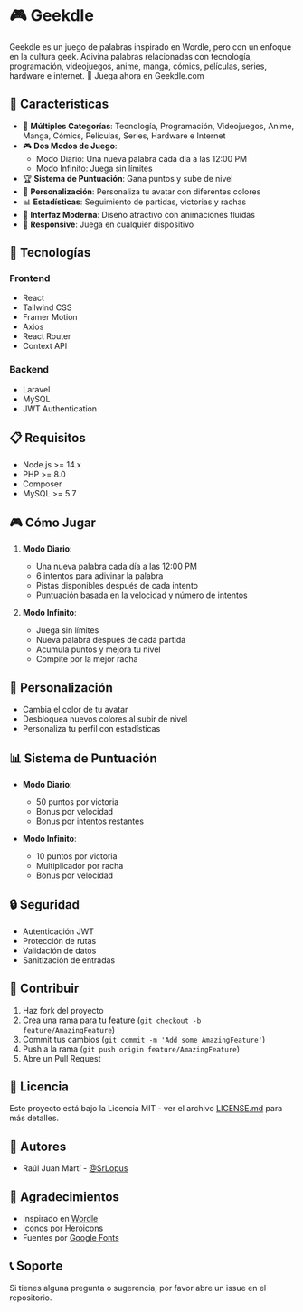 # 🎮 Geekdle

Geekdle es un juego de palabras inspirado en Wordle, pero con un enfoque en la cultura geek. Adivina palabras relacionadas con tecnología, programación, videojuegos, anime, manga, cómics, películas, series, hardware e internet.
🔗 Juega ahora en Geekdle.com

## 🌟 Características

- 🎯 **Múltiples Categorías**: Tecnología, Programación, Videojuegos, Anime, Manga, Cómics, Películas, Series, Hardware e Internet
- 🎮 **Dos Modos de Juego**:
  - Modo Diario: Una nueva palabra cada día a las 12:00 PM
  - Modo Infinito: Juega sin límites
- 🏆 **Sistema de Puntuación**: Gana puntos y sube de nivel
- 🎨 **Personalización**: Personaliza tu avatar con diferentes colores
- 📊 **Estadísticas**: Seguimiento de partidas, victorias y rachas
- 🌈 **Interfaz Moderna**: Diseño atractivo con animaciones fluidas
- 📱 **Responsive**: Juega en cualquier dispositivo

## 🚀 Tecnologías

### Frontend
- React
- Tailwind CSS
- Framer Motion
- Axios
- React Router
- Context API

### Backend
- Laravel
- MySQL
- JWT Authentication

## 📋 Requisitos

- Node.js >= 14.x
- PHP >= 8.0
- Composer
- MySQL >= 5.7

## 🎮 Cómo Jugar

1. **Modo Diario**:
   - Una nueva palabra cada día a las 12:00 PM
   - 6 intentos para adivinar la palabra
   - Pistas disponibles después de cada intento
   - Puntuación basada en la velocidad y número de intentos

2. **Modo Infinito**:
   - Juega sin límites
   - Nueva palabra después de cada partida
   - Acumula puntos y mejora tu nivel
   - Compite por la mejor racha

## 🎨 Personalización

- Cambia el color de tu avatar
- Desbloquea nuevos colores al subir de nivel
- Personaliza tu perfil con estadísticas

## 📊 Sistema de Puntuación

- **Modo Diario**:
  - 50 puntos por victoria
  - Bonus por velocidad
  - Bonus por intentos restantes

- **Modo Infinito**:
  - 10 puntos por victoria
  - Multiplicador por racha
  - Bonus por velocidad

## 🔒 Seguridad

- Autenticación JWT
- Protección de rutas
- Validación de datos
- Sanitización de entradas

## 🤝 Contribuir

1. Haz fork del proyecto
2. Crea una rama para tu feature (`git checkout -b feature/AmazingFeature`)
3. Commit tus cambios (`git commit -m 'Add some AmazingFeature'`)
4. Push a la rama (`git push origin feature/AmazingFeature`)
5. Abre un Pull Request

## 📝 Licencia

Este proyecto está bajo la Licencia MIT - ver el archivo [LICENSE.md](LICENSE.md) para más detalles.

## 👥 Autores

- Raúl Juan Martí - [@SrLopus](https://github.com/SrLopus)

## 🙏 Agradecimientos

- Inspirado en [Wordle](https://www.powerlanguage.co.uk/wordle/)
- Iconos por [Heroicons](https://heroicons.com/)
- Fuentes por [Google Fonts](https://fonts.google.com/)

## 📞 Soporte

Si tienes alguna pregunta o sugerencia, por favor abre un issue en el repositorio.
